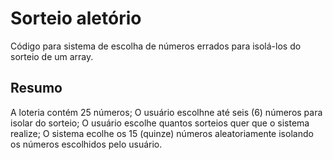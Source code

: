 # Sorteio aletório

 Código para sistema de escolha de números errados para isolá-los do sorteio de um array.
 
## Resumo

 A loteria contém 25 números;
 O usuário escolhne até seis (6) números para isolar do sorteio;
 O usuário escolhe quantos sorteios quer que o sistema realize;
 O sistema ecolhe os 15 (quinze) números aleatoriamente isolando os números escolhidos pelo usuário.  
